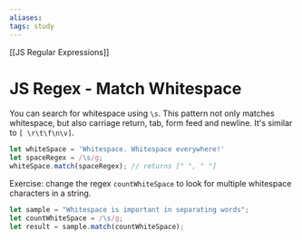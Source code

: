 ```yaml
---
aliases:
tags: study
---
```

[[JS Regular Expressions]]
# JS Regex - Match Whitespace
You can search for whitespace using `\s`. This pattern not only matches whitespace, but also carriage return, tab, form feed and newline.
It's similar to `[ \r\t\f\n\v]`.

```js
let whiteSpace = 'Whitespace. Whitespace everywhere!'
let spaceRegex = /\s/g;
whiteSpace.match(spaceRegex); // returns [" ", " "]
```

Exercise: change the regex `countWhiteSpace` to look for multiple whitespace characters in a string.

```js
let sample = "Whitespace is important in separating words";
let countWhiteSpace = /\s/g;
let result = sample.match(countWhiteSpace);
```